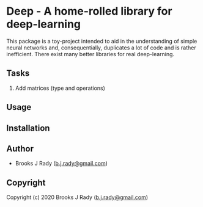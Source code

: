 # Deep - A home-rolled library for deep-learning

This package is a toy-project intended to aid in the understanding of simple
neural networks and, consequentially, duplicates a lot of code and is rather
inefficient. There exist many better libraries for real deep-learning.

## Tasks

1. Add matrices (type and operations)

## Usage

## Installation

## Author

* Brooks J Rady (b.j.rady@gmail.com)

## Copyright

Copyright (c) 2020 Brooks J Rady (b.j.rady@gmail.com)
